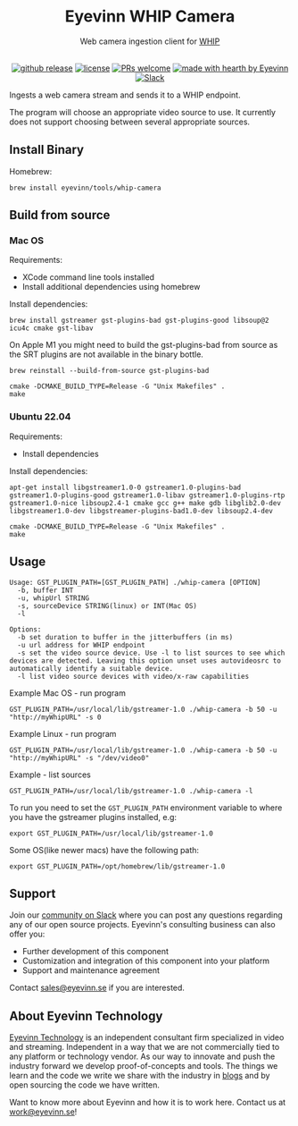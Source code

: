 <h1 align="center">
  Eyevinn WHIP Camera
</h1>
<div align="center">
Web camera ingestion client for <a href="https://www.ietf.org/archive/id/draft-ietf-wish-whip-01.html">WHIP</a>
  <br/>
</div>

<div align="center">
  <br/>

  [![github release](https://img.shields.io/github/v/release/Eyevinn/whip-camera?style=flat-square)](https://github.com/Eyevinn/whip-camera/releases)
  [![license](https://img.shields.io/github/license/eyevinn/whip-camera.svg?style=flat-square)](LICENSE)
  [![PRs welcome](https://img.shields.io/badge/PRs-welcome-ff69b4.svg?style=flat-square)](https://github.com/eyevinn/whip-camera/issues?q=is%3Aissue+is%3Aopen+label%3A%22help+wanted%22)
  [![made with hearth by Eyevinn](https://img.shields.io/badge/made%20with%20%E2%99%A5%20by-Eyevinn-59cbe8.svg?style=flat-square)](https://github.com/eyevinn)
  [![Slack](http://slack.streamingtech.se/badge.svg)](http://slack.streamingtech.se)

</div>

Ingests a web camera stream and sends it to a WHIP endpoint.

The program will choose an appropriate video source to use. It currently does not support choosing between several appropriate sources.

## Install Binary

Homebrew:

```
brew install eyevinn/tools/whip-camera
```

## Build from source

### Mac OS

Requirements:
- XCode command line tools installed
- Install additional dependencies using homebrew

Install dependencies:
```
brew install gstreamer gst-plugins-bad gst-plugins-good libsoup@2 icu4c cmake gst-libav
```

On Apple M1 you might need to build the gst-plugins-bad from source as the SRT plugins are not available in the binary bottle.
```
brew reinstall --build-from-source gst-plugins-bad
```

```
cmake -DCMAKE_BUILD_TYPE=Release -G "Unix Makefiles" .
make
```

### Ubuntu 22.04

Requirements:
- Install dependencies

Install dependencies:
```
apt-get install libgstreamer1.0-0 gstreamer1.0-plugins-bad gstreamer1.0-plugins-good gstreamer1.0-libav gstreamer1.0-plugins-rtp gstreamer1.0-nice libsoup2.4-1 cmake gcc g++ make gdb libglib2.0-dev libgstreamer1.0-dev libgstreamer-plugins-bad1.0-dev libsoup2.4-dev
```

```
cmake -DCMAKE_BUILD_TYPE=Release -G "Unix Makefiles" .
make
```

## Usage

```
Usage: GST_PLUGIN_PATH=[GST_PLUGIN_PATH] ./whip-camera [OPTION]
  -b, buffer INT
  -u, whipUrl STRING
  -s, sourceDevice STRING(linux) or INT(Mac OS)
  -l

Options:
  -b set duration to buffer in the jitterbuffers (in ms)
  -u url address for WHIP endpoint
  -s set the video source device. Use -l to list sources to see which devices are detected. Leaving this option unset uses autovideosrc to automatically identify a suitable device.
  -l list video source devices with video/x-raw capabilities
```

Example Mac OS - run program
```
GST_PLUGIN_PATH=/usr/local/lib/gstreamer-1.0 ./whip-camera -b 50 -u "http://myWhipURL" -s 0 
```

Example Linux - run program
```
GST_PLUGIN_PATH=/usr/local/lib/gstreamer-1.0 ./whip-camera -b 50 -u "http://myWhipURL" -s "/dev/video0" 
```

Example - list sources
```
GST_PLUGIN_PATH=/usr/local/lib/gstreamer-1.0 ./whip-camera -l 
```

To run you need to set the `GST_PLUGIN_PATH` environment variable to where you have the gstreamer plugins installed, e.g:

```
export GST_PLUGIN_PATH=/usr/local/lib/gstreamer-1.0
```

Some OS(like newer macs) have the following path:

```
export GST_PLUGIN_PATH=/opt/homebrew/lib/gstreamer-1.0
```

## Support

Join our [community on Slack](http://slack.streamingtech.se) where you can post any questions regarding any of our open source projects. Eyevinn's consulting business can also offer you:

- Further development of this component
- Customization and integration of this component into your platform
- Support and maintenance agreement

Contact [sales@eyevinn.se](mailto:sales@eyevinn.se) if you are interested.

## About Eyevinn Technology

[Eyevinn Technology](https://www.eyevinntechnology.se) is an independent consultant firm specialized in video and streaming. Independent in a way that we are not commercially tied to any platform or technology vendor. As our way to innovate and push the industry forward we develop proof-of-concepts and tools. The things we learn and the code we write we share with the industry in [blogs](https://dev.to/video) and by open sourcing the code we have written.

Want to know more about Eyevinn and how it is to work here. Contact us at work@eyevinn.se!
